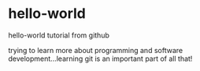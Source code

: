 # hello-world
hello-world tutorial from github


trying to learn more about programming and software development...learning git is an important part of all that!
